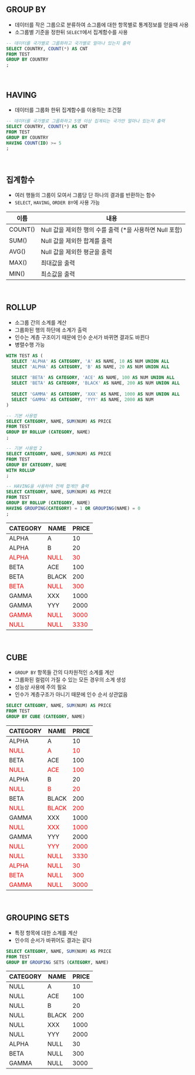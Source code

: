 <!-- --- --><!-- title: 그룹화 --><!-- updated: 2023-01-18 09:10:21Z --><!-- created: 2023-01-16 09:03:25Z --><!-- latitude: 37.44491680 --><!-- longitude: 127.13886840 --><!-- altitude: 0.0000 --><!-- --- -->## GROUP BY- 데이터를 작은 그룹으로 분류하여 소그룹에 대한 항목별로 통계정보를 얻을때 사용- 소그룹별 기준을 정한뒤 `SELECT`에서 집계함수를 사용```sql-- 데이터를 국가별로 그룹화하고 국가별로 얼마나 있는지 출력SELECT COUNTRY, COUNT(*) AS CNTFROM TESTGROUP BY COUNTRY;```<br>## HAVING- 데이터를 그룹화 한뒤 집계함수를 이용하는 조건절```sql-- 데이터를 국가별로 그룹화하고 5명 이상 집계되는 국가만 얼마나 있는지 출력SELECT COUNTRY, COUNT(*) AS CNTFROM TESTGROUP BY COUNTRYHAVING COUNT(ID) >= 5;```<br>## 집계함수- 여러 행들의 그룹이 모여서 그룹당 단 하나의 결과를 반환하는 함수- `SELECT`, `HAVING`, `ORDER BY`에 사용 가능|이름|내용||---|---||COUNT()| Null 값을 제외한 행의 수를 출력 (\*을 사용하면 Null 포함)||SUM()| Null 값을 제외한 합계를 출력||AVG()| Null 값을 제외한 평균을 출력||MAX()| 최대값을 출력||MIN()| 최소값을 출력|<br>## ROLLUP- 소그룹 간의 소계를 계산- 그룹화된 행의 하단에 소계가 출력- 인수는 계층 구조이기 때문에 인수 순서가 바뀌면 결과도 바뀐다- 병렬수행 가능```sqlWITH TEST AS (  SELECT 'ALPHA' AS CATEGORY, 'A' AS NAME, 10 AS NUM UNION ALL  SELECT 'ALPHA' AS CATEGORY, 'B' AS NAME, 20 AS NUM UNION ALL    SELECT 'BETA' AS CATEGORY, 'ACE' AS NAME, 100 AS NUM UNION ALL  SELECT 'BETA' AS CATEGORY, 'BLACK' AS NAME, 200 AS NUM UNION ALL    SELECT 'GAMMA' AS CATEGORY, 'XXX' AS NAME, 1000 AS NUM UNION ALL  SELECT 'GAMMA' AS CATEGORY, 'YYY' AS NAME, 2000 AS NUM)-- 기본 사용법SELECT CATEGORY, NAME, SUM(NUM) AS PRICEFROM TESTGROUP BY ROLLUP (CATEGORY, NAME);-- 기본 사용법 2SELECT CATEGORY, NAME, SUM(NUM) AS PRICEFROM TESTGROUP BY CATEGORY, NAMEWITH ROLLUP;-- HAVING을 사용하여 전체 합계만 출력SELECT CATEGORY, NAME, SUM(NUM) AS PRICEFROM TESTGROUP BY ROLLUP (CATEGORY, NAME)HAVING GROUPING(CATEGORY) = 1 OR GROUPING(NAME) = 0;```|CATEGORY	|NAME	|PRICE||--|--|--||ALPHA	    |A	    |10   ||ALPHA	    |B	    |20   ||<span style="color:red">ALPHA</span>|<span style="color:red">NULL</span>|<span style="color:red">30</span>||BETA	    |ACE    |100  ||BETA	    |BLACK	|200  ||<span style="color:red">BETA</span>|<span style="color:red">NULL</span>|<span style="color:red">300</span>||GAMMA	    |XXX	|1000 ||GAMMA	    |YYY	|2000 ||<span style="color:red">GAMMA</span>|<span style="color:red">NULL</span>|<span style="color:red">3000</span>||<span style="color:red">NULL</span>|<span style="color:red">NULL</span>|<span style="color:red">3330</span>|<br>## CUBE- `GROUP BY` 항목들 간의 다차원적인 소계를 계산- 그룹화된 컬럼이 가질 수 있는 모든 경우의 소계 생성- 성능상 사용에 주의 필요- 인수가 계층구조가 아니기 때문에 인수 순서 상관없음```sqlSELECT CATEGORY, NAME, SUM(NUM) AS PRICEFROM TESTGROUP BY CUBE (CATEGORY, NAME)```|CATEGORY	|NAME	|PRICE||--|--|--||ALPHA	    |A	    |10   ||<span style="color:red">NULL</span>|<span style="color:red">A</span>|<span style="color:red">10</span>||BETA	    |ACE	    |100  ||<span style="color:red">NULL</span>	    |<span style="color:red">ACE</span>|<span style="color:red">100</span>||ALPHA	    |B	    |20   ||<span style="color:red">NULL</span>	    |<span style="color:red">B</span>|<span style="color:red">20</span>||BETA	    |BLACK	|200  ||<span style="color:red">NULL</span>	    |<span style="color:red">BLACK</span>|<span style="color:red">200</span>||GAMMA	    |XXX	    |1000 ||<span style="color:red">NULL</span>	    |<span style="color:red">XXX</span>|<span style="color:red">1000</span>||GAMMA	    |YYY	    |2000 ||<span style="color:red">NULL</span>	    |<span style="color:red">YYY</span>|<span style="color:red">2000</span>||<span style="color:red">NULL</span>	    |<span style="color:red">NULL</span>|<span style="color:red">3330</span>||<span style="color:red">ALPHA</span>|<span style="color:red">NULL</span>	|<span style="color:red">30</span>||<span style="color:red">BETA</span>|<span style="color:red">NULL</span>	|<span style="color:red">300</span>||<span style="color:red">GAMMA</span>|<span style="color:red">NULL</span>	|<span style="color:red">3000</span>|<br>## GROUPING SETS- 특정 항목에 대한 소계를 계산- 인수의 순서가 바뀌어도 결과는 같다```sqlSELECT CATEGORY, NAME, SUM(NUM) AS PRICEFROM TESTGROUP BY GROUPING SETS (CATEGORY, NAME)```|CATEGORY	|NAME	|PRICE||--|--|--||NULL	    |A	    |10   ||NULL	    |ACE	    |100  ||NULL	    |B	    |20   ||NULL	    |BLACK	|200  ||NULL	    |XXX	    |1000 ||NULL	    |YYY	    |2000 ||ALPHA	    |NULL	|30   ||BETA	    |NULL	|300  ||GAMMA	    |NULL	|3000 |